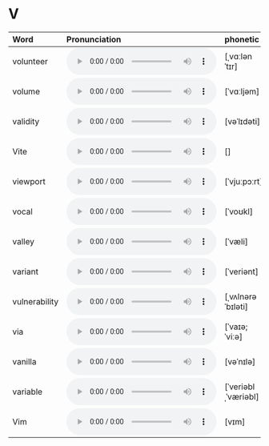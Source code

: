 
# V

| Word  | Pronunciation | phonetic |
| :-- | :-- | :-- |
| volunteer | <audio src="/awesome-pronunciation/public/audio/volunteer.mp3" controls="controls" controlslist="nodownload"></audio> | [ˌvɑːlənˈtɪr] |
| volume | <audio src="/awesome-pronunciation/public/audio/volume.mp3" controls="controls" controlslist="nodownload"></audio> | [ˈvɑːljəm] |
| validity | <audio src="/awesome-pronunciation/public/audio/validity.mp3" controls="controls" controlslist="nodownload"></audio> | [vəˈlɪdəti] |
| Vite | <audio src="/awesome-pronunciation/public/audio/Vite.mp3" controls="controls" controlslist="nodownload"></audio> | [] |
| viewport | <audio src="/awesome-pronunciation/public/audio/viewport.mp3" controls="controls" controlslist="nodownload"></audio> | [ˈvjuːpɔːrt] |
| vocal | <audio src="/awesome-pronunciation/public/audio/vocal.mp3" controls="controls" controlslist="nodownload"></audio> | [ˈvoʊkl] |
| valley | <audio src="/awesome-pronunciation/public/audio/valley.mp3" controls="controls" controlslist="nodownload"></audio> | [ˈvæli] |
| variant | <audio src="/awesome-pronunciation/public/audio/variant.mp3" controls="controls" controlslist="nodownload"></audio> | [ˈveriənt] |
| vulnerability | <audio src="/awesome-pronunciation/public/audio/vulnerability.mp3" controls="controls" controlslist="nodownload"></audio> | [ˌvʌlnərəˈbɪləti] |
| via | <audio src="/awesome-pronunciation/public/audio/via.mp3" controls="controls" controlslist="nodownload"></audio> | [ˈvaɪə; ˈviːə] |
| vanilla | <audio src="/awesome-pronunciation/public/audio/vanilla.mp3" controls="controls" controlslist="nodownload"></audio> | [vəˈnɪlə] |
| variable | <audio src="/awesome-pronunciation/public/audio/variable.mp3" controls="controls" controlslist="nodownload"></audio> | [ˈveriəblˌˈværiəbl] |
| Vim | <audio src="/awesome-pronunciation/public/audio/Vim.mp3" controls="controls" controlslist="nodownload"></audio> | [vɪm] |
